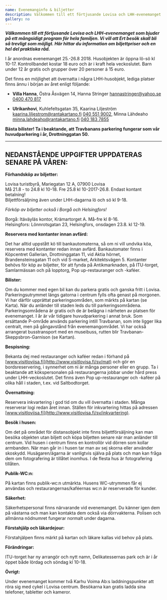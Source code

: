 ```yaml
---
name: Evenemanginfo & biljetter
description: Välkommen till ett förtjusande Lovisa och LHH-evenemanget som bjuder på ett mångsidigt program för hela familjen. Vi vill att Ert besök skall bli så trevligt som möjligt. Här hittar du information om biljettpriser och en hel del praktiska råd.
gallery: no
---
```

***Välkommen till ett förtjusande Lovisa och LHH-evenemanget som bjuder på ett mångsidigt program för hela familjen. Vi vill att Ert besök skall bli så trevligt som möjligt. Här hittar du information om biljettpriser och en hel del praktiska råd.***

I år anordnas evenemanget 25.-26.8 2018. Husobjekten är öppna lö-sö kl 10-17.  Kontrollbandet kostar 18 euro och är i kraft hela veckoslutet. Barn under 12 år gratis och grupper över 20 personer á 15 euro. 

Det finns en möjlighet att övernatta i några LHH-husobjekt,  lediga platser finns  ännu i början av året enligt följande:

 - **Villa Hanna**, Östra Åsvägen 14, Hanna Stringer [hannastringer@yahoo.se](mailto:hannastringer@yahoo.se) [0400 470 817](tel:+358400470817)

 - **Ulrikanhovi**, Kuhlefeltsgatan 35, Kaarina Liljeström [kaarina.liljestrom@rantakartano.fi](mailto:kaarina.liljestrom@rantakartano.fi) [040 551 9002](tel:+358405519002), Minna Lähdeaho [minna.lahdeaho@rantakartano.fi](mailto:minna.lahdeaho@rantakartano.fi) [040 183 7855](tel:+358401837855)

**Bästa bilister! Ta i beaktande, att Travbanans parkering fungerar som vår huvudparkering i år, Drottninggatan 50.**

<hr/>

## NEDANSTÅENDE UPPGIFTER UPPDATERAS SENARE PÅ VÅREN:

**Förhandsköp av biljetter:**

Lovisa turistbyrå, Mariegatan 12 A, 07900 Lovisa<br/>
Må 21.8 - to 24.8 kl 10-18. Fre 25.8 kl 10-2017-26.8. Endast kontant betalning!<br/>
Biljettförsäljning även under LHH-dagarna lö och sö kl 9-18.

_Förköp av biljetter också i Borgå och Helsingfors!_

Borgå: Itäväyläs kontor, Krämartorget A. Må-fre kl 8-16.<br/>
Helsingfors: Lönnrotsgatan 23, Helsingfors, onsdagen 23.8. kl 12-19.

**Reservera med kontanter innan avfärd:**

Det har alltid uppstått kö till bankautomaterna, så om ni vill undvika köa, reservera med kontanter redan innan avfärd. Bankautomater finns i Köpcentret Gallerian, Drottninggatan 11, vid Aktia hörnet, Brandensteinsgatan 11 och vid S-market, Arkitektsvägen 5. Kontanter behövs för köp av biljetter, för att fynda på Antikmarknaden, på ITU-torget, Samlarmässan och på lopptorg, Pop up-restauranger och -kaféer.

**Bilister:**

Om du kommer med egen bil kan du parkera gratis och ganska fritt i Lovisa. Parkeringsutrymmet längs gatorna i centrum fylls ofta genast på morgonen. Vi har därför upprättat parkeringsområden, som märkts på kartan (se Karta).  När du anländer till staden leds du till parkeringsområdena. Parkeringsområdena är gratis och de är belägna i närheten av platsen för evenemanget.  I år är vår tidigare huvudparkering i annat bruk. Som ersättande P-område används parkering intill Travbanan, som inte ligger lika centralt, men på gångavstånd från evenemangområdet.  Vi har också arrangerat busstransport med en museibuss, rutten blir Travbanan-Skeppsbron-Garnison (se Kartan).

**Bespisning:**

Bekanta dej med restauranger och kaféer redan i förhand på [www.visitloviisa.fi](http://www.visitlovisa.fi/sv/mat) och gör en bordsreservering, i synnerhet om ni är många personer eller en grupp. Ta i beaktande att kökspersonalen på restaurangerna jobbar under hård press under LHH-veckoslutet. Det finns även Pop up-restauranger och -kaféer på olika håll i staden, t.ex. vid Saltbodtorget.

**Övernattning:**

Reservera inkvartering i god tid om du vill övernatta i staden. Många reserverar logi redan året innan. Ställen för inkvartering hittas på adressen [www.visitloviisa.fi](http://www.visitlovisa.fi/sv/inkvartering).

**Besök i husen:**

Om det på området för distansobjekt inte finns biljettförsäljning kan man besöka objekten utan biljett och köpa biljetten senare när man anländer till centrum. Vid husen i centrum finns en kontrollör vid dörren som kollar armbanden. När man går in i husen tar man av sej skorna eller använder skoskydd. Husägaren/ägarna är vanligtvis själva på plats och man kan fråga dem om fotografering är tillåtet inomhus. I de flesta hus är fotografering tillåten.

**Publik-WC:n:**

På kartan finns publik-wc:n utmärkta. Husens WC-utrymmen får ej användas och restaurangernas/kaféernas wc:n är reserverade för kunder.

**Säkerhet:**

Säkerhetspersonal finns närvarande vid evenemanget. Du känner igen dem på västarna och man kan kontakta dem också via dörrvakterna. Polisen och allmänna nödnumret fungerar normalt under dagarna.

**Förstahjälp och läkardejour:**

Förstahjälpen finns märkt på kartan och läkare kallas vid behov på plats.

**Förändringar:**

ITU-torget har ny arrangör och nytt namn, Delikatessernas park och är i år öppet  både lördag och söndag kl 10-18.

**Övrigt:**

Under evenemanget kommer två Karhu Voima Ab:s  laddningspunkter att röra sig med cykel i Lovisa centrum. Besökarna kan gratis ladda sina telefoner, tabletter och kameror.
